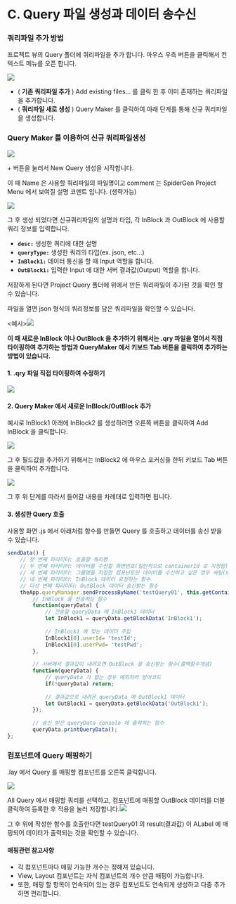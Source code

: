 # C. Query 파일 생성과 데이터 송수신

### 쿼리파일 추가 방법

프로젝트 뷰의 Query 폴더에 쿼리파일을 추가 합니다. 마우스 우측 버튼을 클릭해서 컨텍스트 메뉴를 오픈 합니다.

![](https://wikidocs.net/images/page/24912/%EC%BF%BC%EB%A6%AC%ED%8C%8C%EC%9D%BC%EC%B6%94%EA%B0%80.png)

* ( **기존 쿼리파일 추가** ) Add existing files... 를 클릭 한 후 이미 존재하는 쿼리파일을 추가합니다.
* ( **쿼리파일 새로 생성** ) Query Maker 를 클릭하여 아래 단계를 통해 신규 쿼리파일을 생성합니다.

### Query Maker 를 이용하여 신규 쿼리파일생성

![](https://wikidocs.net/images/page/24912/queryMaker%EC%84%A4%EB%AA%85.png)

\+ 버튼을 눌러서 New Query 생성을 시작합니다.

이 때 Name 은 사용할 쿼리파일의 파일명이고 comment 는 SpiderGen Project Menu 에서 보여질 설명 코멘트 입니다. (생략가능)

![](https://wikidocs.net/images/page/24912/%EC%BF%BC%EB%A6%AC%ED%8C%8C%EC%9D%BC%EC%83%9D%EC%84%B1.png)

그 후 생성 되었다면 신규쿼리파일의 설명과 타입, 각 InBlock 과 OutBlock 에 사용할 쿼리 정보를 입력합니다.

* **`desc:`** 생성한 쿼리에 대한 설명
* **`queryType:`** 생성한 쿼리의 타입(ex. json, etc...)
* **`InBlock1:`** 데이터 통신을 할 때 Input 역할을 합니다.
* **`OutBlock1:`** 입력한 Input 에 대한 서버 결과값(Output) 역할을 합니다.

저장하게 된다면 Project Query 폴더에 위에서 만든 쿼리파일이 추가된 것을 확인 할 수 있습니다.

파일을 열면 json 형식의 쿼리정보를 담은 쿼리파일을 확인할 수 있습니다.

<예시>![](https://wikidocs.net/images/page/24912/%EC%BF%BC%EB%A6%AC%EC%83%9D%EC%84%B1%ED%9B%84%EB%A9%94%EB%89%B4.png)

**이 때 새로운 InBlock 이나 OutBlock 을 추가하기 위해서는 .qry 파일을 열어서 직접 타이핑하여 추가하는 방법과 QueryMaker 에서 키보드 Tab 버튼을 클릭하여 추가하는 방법이 있습니다.**

#### 1. .qry 파일 직접 타이핑하여 수정하기

![](https://wikidocs.net/images/page/24912/%EC%BF%BC%EB%A6%AC%EC%BD%94%EB%93%9C%EC%88%98%EC%A0%95.png)

#### 2. Query Maker 에서 새로운 InBlock/OutBlock 추가

예시로 InBlock1 아래에 InBlock2 를 생성하려면 오른쪽 버튼을 클릭하여 Add InBlock 을 클릭합니다.

![](https://wikidocs.net/images/page/24912/AddInBlock.png)

그 후 필드값을 추가하기 위해서는 InBlock2 에 마우스 포커싱을 한뒤 키보드 Tab 버튼을 클릭하여 추가합니다.

![](https://wikidocs.net/images/page/24912/%EB%A1%9C%EC%9A%B0%EC%B6%94%EA%B0%80.png)

그 후 위 단계를 따라서 들어갈 내용을 차례대로 입력하면 됩니다.

#### 3. 생성한 Query 호출

사용할 화면 .js 에서 아래처럼 함수를 만들면 Query 를 호출하고 데이터를 송신 받을 수 있습니다.

```javascript
sendData() {
	// 첫 번째 파라미터: 호출할 쿼리명
	// 두 번째 파라미터: 데이터를 수신할 화면번호(일반적으로 containerId 로 지정함)
	// 세 번째 파라미터: 그룹명을 지정한 컴포넌트만 데이터를 수신하고 싶은 경우 세팅(null 입력시 모든 컴포넌트 수신)
	// 네 번째 파라미터: InBlock 데이터 요청하는 함수
	// 다섯 번째 파라미터: OutBlock 데이터 송신받는 함수
    theApp.queryManager.sendProcessByName('testQuery01', this.getContainerId(), null,
	    // InBlock 을 전송하는 함수
	    function(queryData) { 
		    // 전송할 queryData 에 InBlock1 데이터
	        let InBlock1 = queryData.getBlockData('InBlock1'); 
			
			// InBlock1 에 맞는 데이터 주입	        
	        InBlock1[0].userId= 'testId';
		    InBlock1[0].userPwd= 'testPwd';
	    },
	    
	    // 서버에서 결과값이 내려오면 OutBlock 을 송신받는 함수(콜백함수개념)
	    function(queryData) { 
		    // queryData 가 없는 경우 예외처리 방어코드
	        if(!queryData) return; 
	        
	        // 결과값으로 내려온 queryData 에 OutBlock1 데이터
	        let OutBlock1 = queryData.getBlockData('OutBlock1');
	    }); 
		
		// 송신 받은 queryData console 에 출력하는 함수
		queryData.printQueryData();
};  
```

### 컴포넌트에 Query 매핑하기

.lay 에서 Query 를 매핑할 컴포넌트를 오른쪽 클릭합니다.

![](https://wikidocs.net/images/page/24912/%EC%BF%BC%EB%A6%AC%EB%A7%A4%ED%95%91.png)

All Query 에서 매핑할 쿼리를 선택하고, 컴포넌트에 매핑할 OutBlock 데이터를 더블클릭하여 등록한 후 적용을 눌러 저장합니다.![](https://wikidocs.net/images/page/24912/%EC%BB%B4%ED%8F%AC%EB%84%8C%ED%8A%B8%EB%8D%B0%EC%9D%B4%ED%84%B0%EB%A7%A4%ED%95%91.png)

그 후 위에 작성한 함수를 호출한다면 testQuery01 의 result(결과값) 이 ALabel 에 매핑되어 데이터가 출력되는 것을 확인할 수 있습니다.

#### 매핑관련 참고사항

* 각 컴포넌트마다 매핑 가능한 개수는 정해져 있습니다.
* View, Layout 컴포넌트는 자식 컴포넌트의 개수 만큼 매핑이 가능합니다.
* 또한, 매핑 할 항목이 연속되어 있는 경우 컴포넌트도 연속되게 생성하고 다중 추가하면 편리합니다.
